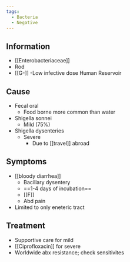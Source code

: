 ```yaml
---
tags:
  - Bacteria
  - Negative
---
```

## Information 
- [[Enterobacteriaceae]]
- Rod
- [[G-]]
-Low infective dose
Human Reservoir
## Cause
- Fecal oral
	- Food borne more common than water
- Shigella sonnei
	- Mild (75%)
- Shigella dysenteries
	- Severe
		- Due to [[travel]] abroad
## Symptoms
- [[bloody diarrhea]]
	- Bacillary dysentery
	- ==1-4 days of incubation==
	- [[F]]
	- Abd pain
- Limited to only eneteric tract
## Treatment 
- Supportive care for mild
- [[Ciprofloxacin]] for severe
- Worldwide abx resistance; check sensitivites

